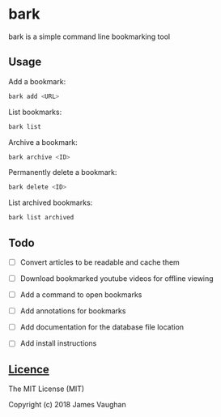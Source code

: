 bark
====

bark is a simple command line bookmarking tool


Usage
-----

Add a bookmark:
```sh
bark add <URL>
```

List bookmarks:
```sh
bark list
```

Archive a bookmark:
```sh
bark archive <ID>
```

Permanently delete a bookmark:
```sh
bark delete <ID>
```

List archived bookmarks:
```sh
bark list archived
```


Todo
----

- [ ] Convert articles to be readable and cache them
- [ ] Download bookmarked youtube videos for offline viewing
- [ ] Add a command to open bookmarks
- [ ] Add annotations for bookmarks
- [ ] Add documentation for the database file location
- [ ] Add install instructions


[Licence](LICENSE)
------------------

The MIT License (MIT)

Copyright (c) 2018 James Vaughan
